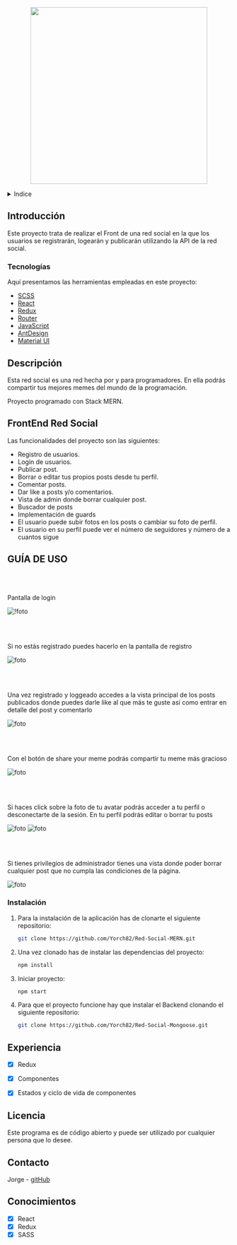<!-- LOGO -->

<p align="center">
  <img width="400" height="400" src='./src/assets/troll.jpg'>
</p>

<!-- INDICE -->
<details>
  <summary>Indice</summary>
  <ol>
    <li>
      <a href="#introducción">Introducción</a>
      <ul>
        <li><a href="#descripción">Tecnologías</a></li>
      </ul>
    </li>
    <li>
      <a href="#descripción-del-proyecto">Descripción del proyecto</a>
      <ul>
        <li><a href="#instalación">Instalación</a></li>
      </ul>
    </li>    
    <li><a href="#licencia">Licencia</a></li>
    <li><a href="#contacto">Contacto</a></li>
    <li><a href="#conocimientos">Conocimientos</a></li>
  </ol>
</details>

<!-- SOBRE EL PROYECTO -->

## Introducción

Este proyecto trata de realizar el Front de una red social en la que los usuarios se registrarán, logearán y publicarán utilizando la API de la red social.


### Tecnologías

Aquí presentamos las herramientas empleadas en este proyecto:

- [SCSS](https://sass-lang.com/)
- [React](https://es.reactjs.org/)
- [Redux](https://es.redux.js.org/)
- [Router](https://reactrouter.com/)
- [JavaScript](https://developer.mozilla.org/es/docs/Web/JavaScript)
- [AntDesign](https://ant.design/)
- [Material UI](https://mui.com)


<!-- DESCRIPCION -->

## Descripción

Esta red social es una red hecha por y para programadores. En ella podrás compartir tus mejores memes del mundo de la programación. 

Proyecto programado con Stack MERN.

## FrontEnd Red Social

Las funcionalidades del proyecto son las siguientes:
- Registro de usuarios.
- Login de usuarios.
- Publicar post.
- Borrar o editar tus propios posts desde tu perfil.
- Comentar posts.
- Dar like a posts y/o comentarios.
- Vista de admin donde borrar cualquier post.
- Buscador de posts
- Implementación de guards
- El usuario puede subir fotos en los posts o cambiar su foto de perfil.
- El usuario en su perfil puede ver el número de seguidores y número de a cuantos sigue


## GUÍA DE USO

<br><br>

Pantalla de login


![!foto](./src/assets/login.png)


<br><br>

Si no estás registrado puedes hacerlo en la pantalla de registro

![foto](./src/assets/register.png)

<br><br>

Una vez registrado y loggeado accedes a la vista principal de los posts publicados donde puedes darle like al que más te guste así como entrar en detalle del post y comentarlo

![foto](./src/assets/mainpost.png)


<br><br>
 
 Con el botón de share your meme podrás compartir tu meme más gracioso

![foto](./src/assets/post.png)

<br><br>

Si haces click sobre la foto de tu avatar podrás acceder a tu perfil o desconectarte de la sesión. En tu perfil podrás editar o borrar tu posts

![foto](./src/assets/profile1.png)
![foto](./src/assets/profile2.png)

<br><br>

Si tienes privilegios de administrador tienes una vista donde poder borrar cualquier post que no cumpla las condiciones de la página.

![foto](./src/assets/admin.png)



### Instalación

1. Para la instalación de la aplicación has de clonarte el siguiente repositorio:

   ```sh
   git clone https://github.com/Yorch82/Red-Social-MERN.git
   ```

2. Una vez clonado has de instalar las dependencias del proyecto:
   ```sh
   npm install
   ```

3. Iniciar proyecto:
    ```sh
    npm start
   ```
4. Para que el proyecto funcione hay que instalar el Backend clonando el siguiente repositorio:

    ```sh
   git clone https://github.com/Yorch82/Red-Social-Mongoose.git
   ```

<!-- ROADMAP -->

## Experiencia

- [x] Redux
- [x] Componentes
- [x] Estados y ciclo de vida de componentes


<!-- LICENCIA -->

## Licencia

Este programa es de código abierto y puede ser utilizado por cualquier persona que lo desee.

<!-- CONTACTO -->

## Contacto

Jorge - [gitHub](https://github.com/yorch82)

<!-- CONCOCIMIENTOS -->

## Conocimientos

- [x] React
- [x] Redux
- [x] SASS